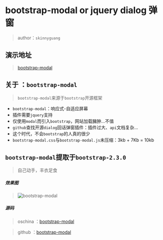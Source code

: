 # bootstrap-modal or jquery dialog 弹窗

> author：`skinnyguang`

## 演示地址

> <a href="http://demo.phpcollege.org/bootstrap-modal/index.html" title="bootstrap-modal" target="_blank">bootstrap-modal</a>

## 关于 ：`bootstrap-modal`

> `bootstrap-modal`来源于`bootstrap`开源框架

- `bootstrap-modal`：响应式-自适应屏幕
- 插件需要`jquery`支持
- 仅使用`modal`而引入`bootstrap`，网站加载臃肿...不值
- `github`查找开源`dialog`回话弹窗插件：插件过大、`api`文档复杂...
- 这个时代，不会`bootstrap`的人真的很少
- `bootstrap-modal.css`与`bootstrap-modal.js`未压缩：3kb + 7Kb = 10kb

## `bootstrap-modal`提取于`bootstrap-2.3.0`

> 自己动手，丰衣足食

##### 效果图

> ![bootstrap-modal](http://phpcollege.oss-cn-beijing.aliyuncs.com/article-image/2016-12-23/bootstrap-modal1.jpg)

##### 源码

> oschina ：<a href="https://git.oschina.net/skinnyguang/bootstrap-modal" title="bootstrap-modal" target="_blank">bootstrap-modal</a>

> github ：<a href="https://github.com/skinnyguang/bootstrap-modal" title="bootstrap-modal" target="_blank">bootstrap-modal</a>